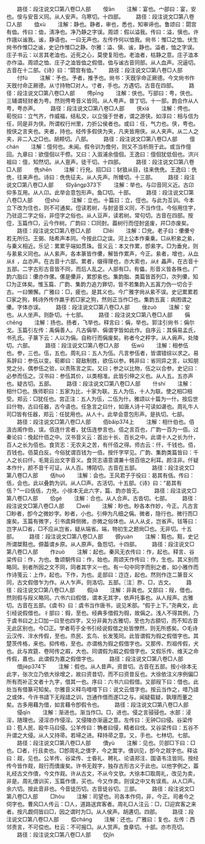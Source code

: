 <!-- { "loadSidebar": true } -->
　　路径：段注说文□第八卷□人部
　　侒ān
　　注解：宴也。宀部曰：宴，安也。侒与安音义同。从人安声。乌寒切。十四部。
　　路径：段注说文□第八卷□人部
　　侐xù
　　注解：静也。静者，审也，悉也，知审谛也。鲁颂曰：閟宫有侐。传曰：侐，淸净也。净乃静之字误。周颂：假以溢我。传曰：溢，愼也。许作誐以谧我。谧，静语也。一曰无声也。左传作何以恤我。尙书：惟□之恤。伏生尙书作惟□之谧，史记作惟□之静。尔雅：溢、愼、谧，静也。溢者，恤之字误。庄子书云：以言其老洫也。近死之心，莫使复阳也。老洫者，枯静之意。庄子洫本亦作溢。周颂之恤、庄子之洫皆侐之假借。侐与谧古音同部。从人血声。况逼切。古音在十二部。《诗》曰：“閟宫有侐。”
　　路径：段注说文□第八卷□人部
　　付fù
　　注解：予也。予者，推予也。尙书：天旣孚命正厥德。今文尙书作天旣付命正厥德。从寸持物□对人。寸者，手也。方遇切。古音在四部。
　　路径：段注说文□第八卷□人部
　　俜pīnɡ
　　注解：侠也。丂部曰：甹，侠也。三辅谓轻财者为甹。然则俜甹音义皆同。从人甹声。普丁切。十一部。韵会作从人甹，甹亦声。
　　路径：段注说文□第八卷□人部
　　侠xiá
　　注解：俜也。荀悦曰：立气齐，作威福，结私交，以立强于世者，谓之游侠。如淳曰：相与信为任，同是非为侠。所谓权行州里，力折公侯者也。或曰：任，气力也。侠，甹也。按侠之言夹也。夹者，持也。经传多假侠为夹，凡夹皆用侠。从人夹声。从二人之夹，非二入之□也。胡颊切。八部。
　　路径：段注说文□第八卷□人部
　　儃chán
　　注解：儃何也。未闻。假令训为儋何，则又不当析厕于此。或当作儃回。九章曰：欲儃佪以干傺。又曰：入溆浦余儃佪。王逸曰：儃佪犹低佪也。洪兴祖曰：儃，知然切。从人亶声。徒干切。十四部。
　　路径：段注说文□第八卷□人部
　　侁shēn
　　注解：行皃。招□曰：豺狼从目，往来侁侁。王逸曰：侁侁，往来声也。诗曰：侁侁征夫。从人先声。所臻切。十三部。
　　路径：段注说文□第八卷□人部
　　仰yǎnɡp373下
　　注解：举也。与卬音同义近。古卬仰多互用。从人卬。此举会意包形声。鱼□切。十部。
　　路径：段注说文□第八卷□人部
　　侸shù
　　注解：立也。十篇曰：立，侸也。与此为互训。今本立下改为住也，则不可通矣。侸读若树，与尌竖音义同，不当作住。今俗用住字，乃驻逗二字之俗，非侸字之俗也。从人豆声，读若树。常句切。古音在四部。按侸，玉篇作□，云今作树。广韵曰：□同尌。葢树行而侸尌竖废，幷□亦废矣。
　　路径：段注说文□第八卷□人部
　　□lěi
　　注解：□皃。老子曰：儽儽兮若无所归。王弼、陆希声本同。今按此□之误。河上公本作乗乗。□从积絫之絫，与乗义相近。乐记：累累乎端如贯珠。音义云：本又作累，卽絫字。□为垂皃，则与絫絫义同也。从人絫声。各本篆皆作儽，解皆作累声，今正。絫者，增也，从厽从纟，厽亦声。在古音十六部。累者，缀得理也，亦大索也，从纟畾声，在古音十五部。二字古形古音皆不同，而后人乱之。人部有□，有儡，形音义皆各殊也。广韵六脂曰：儽亦作傫。傫是儽非，累卽絫也。集韵脂、类篇皆首列□，次列儽，知□为正体矣。惟玉篇、广韵、集韵力追力罪切，皆不若集韵入五寘力伪一切合于古。一曰懒懈。广雅曰：□，疲也。是其义也。今广雅字尙从絫不误。史记累累若□家之狗，韩诗外传作羸乎若□家之狗，然则正当作□也。集韵五寘：病困谓之儽。字体亦误。
　　路径：段注说文□第八卷□人部
　　侳zuò
　　注解：安也。从人坐声。则卧切。十七部。
　　路径：段注说文□第八卷□人部
　　偁chēnɡ
　　注解：扬也。扬者，飞举也。释言曰：偁，举也。郭注引尙书：偁尔戈。玉篇引左传：禹偁善人。凡古偁举、偁谓字皆如此作。自序云：其偁易孟氏，书孔氏。子篆下云：人以为偁。自称行而偁废矣。称者今之秤字。从人爯声。处陵切。六部。
　　路径：段注说文□第八卷□人部
　　伍wǔ
　　注解：相参伍也。参，三也。伍，五也。周礼曰：五人为伍。凡言参伍者，皆谓错综以求之。易系辞曰：参伍以变。荀卿曰：窥敌制胜，欲伍以参。韩非曰：省同异之言，以知朋党之分。偶参伍之验，以责陈言之实。又曰；参之以比物，伍之以合参。史记曰：必参而伍之。汉书曰：参伍其价，以类相准。此皆引伸之义也。从人五。五亦声也。疑古切。五部。
　　路径：段注说文□第八卷□人部
　　什shí
　　注解：相什□也。族师职曰：五家为比，十家为联。五人为伍，十人为联。使之相□相受。郑云：□犹任也。宫正注：五人为伍，二伍为什。雅颂以十篇为一什。按后世曰什物，古曰任器，古今语也。任急言之曰什，如唐人诗十可读如谌也。周礼牛人司□皆有任器，郑云：任犹用也。从人十。此举会意包形声。是执切。七部。
　　路径：段注说文□第八卷□人部
　　佰bǎip374上
　　注解：相什伯也。佰汲古阁作伯，误。佰连什言者，犹伍连参言也。佰之言百也，广韵一百为一佰。过秦论曰：俛起什佰之中。汉书音义云：首出十长、百长之中。此谓十人之长为什，百人之长为佰也。食货志：无农夫之苦，有仟佰之得。师古云：仟，千钱也。佰，百钱也。佰莫白反。今俗犹谓百钱为一佰。按仟字罕见。广韵、集韵类篇皆曰：千人之长曰仟。毛晃云出文字音义。食货志语意谓兼十倍百倍之利耳。颜注非。仟疑本作什，颜不音千可证。从人百。博陌切。古音在五部。
　　路径：段注说文□第八卷□人部
　　佸huó
　　注解：会也。王风君子于役曰：曷其有佸。传曰：佸，会也。此以叠韵为训。从人□声。古活切。十五部。《诗》曰：“曷其有佸？”一曰佸佸，力皃。小徐本无此六字，篇、韵亦皆无。
　　路径：段注说文□第八卷□人部
　　佮ɡé
　　注解：合也。从人合声。古沓切。七部。
　　路径：段注说文□第八卷□人部
　　□wéi
　　注解：眇也。眇各本作妙，今正。凡古言□眇者，卽今之微妙字。眇者，小也。引伸为凡细之偁。微者，隐行也。微行而□废矣。玉篇有微字，引书虞舜侧微，亦微之俗体也。从人从攴，岂省声。铉等曰：岂字从□省，□不应从岂省，疑从端省。端，物初生之题尙□也。无非切。十五部。
　　路径：段注说文□第八卷□人部
　　傆yuàn
　　注解：黠也。黠，史记所谓桀黠也。傆葢谓乡原。从人原声。鱼怨切。十四部。
　　路径：段注说文□第八卷□人部
　　作zuò
　　注解：起也。秦风无衣传曰：作，起也。释言、谷梁传曰：作，为也。鲁颂駉传曰：作，始也。周颂天作传曰：作，生也。其义别而略同。别者所因之文不同，同者其字义一也。有一句中同字而别之者，如小雅作而作诗笺云：上作，起也。下作，为也。辵部曰：迮迮，起也。然则作迮二篆音义同，古文假借乍为作。从人乍声。则洛切。五部。〖注〗胙、□，古文。
　　路径：段注说文□第八卷□人部
　　假jiǎ
　　注解：非眞也。又部曰：叚，借也。然则假与叚义略同。六书六曰假借，谓本无其字，依声托事也。从人叚声。古雅切。古音在五部。《虞书》曰：虞书当作唐书，说见禾部。“假于上下。”尧典文，此引经说假借也。彳部曰：徦，至也。经典多借假为徦，故偁之。浅人不得其例，乃于虞书曰之上□加一曰至也四字，又分非眞为古雅切，至也为古頟切，而不知古音无此区别也。今□正。学者苟于全书引经说假借之处皆憭然，则无所惑矣。○毛诗云汉传、泮水传假，至也。烝民、玄鸟、长发笺同。此皆谓假为徦之假借字也。其楚茨传格，来也。抑传格，至也。亦谓格为徦之假借字也。又那传、烈祖传假，犬也。此与宾筵、卷阿传之嘏，大也。同谓假为嘏之假借字也。又假乐传、维天之命传假，嘉也。此谓假为嘉之假借字也。
　　路径：段注说文□第八卷□人部
　　借jièp374下
　　注解：假也。从人昔声。资昔切。古音在五部。按小徐本无此字，张次立乃依大徐增之，故曰资昔切，而不曰资昔反也。大徐依注义序例偏□所有而补正文者十九字，借其一也。序曰：六书六曰假借。又部叚下曰：借也。此处当有借篆可知矣。尔雅音义释鸟唶唶下曰：说文云借字也。按云当作之，唶乃諎之或体，今许书諎下无叚諎之训，岂通作借而遂□之与。闻疑载疑，孰理而董之矣。古多用藉为借，如言藉令卽假令也。
　　路径：段注说文□第八卷□人部
　　侵qīn
　　注解：渐进也。渐当作□。□，进也。侵之言骎骎也。水部：浸淫，随理也。浸淫亦作侵淫。又侵陵亦渐逼之意。左传曰：无钟□曰侵。谷梁传曰：苞人民、殴牛马曰侵。公羊传曰：觕者曰侵，精者曰伐。又谷梁传曰：五谷不升谓之大侵。从人又持帚。若埽之进。释持帚之意。又，手也。七林切。七部。
　　路径：段注说文□第八卷□人部
　　儥yù
　　注解：见也。贝部□下曰：□也。□者，行且卖也。□卽周礼之儥字，今之鬻字。儥训见，卽今之觌字也。释诂曰：觌，见也。公羊传、谷梁传、士昏礼、聘礼、论语郑注、国语韦注皆同。按经传今皆作觌，觌行而儥废矣。许书无觌字，独存古形古义于此也。以他字例之，葢礼经古文作儥，今文作觌。许从古文，不从今文欤。大徐本□取周礼，改见为卖，非是。周礼儥训买，玉篇作儥，买也。今又作卖。则误之中又有误焉。从人□声。余六切。按此音非也。今音徒历切。古音徒谷切。三部。
　　路径：段注说文□第八卷□人部
　　□hòu
　　注解：司望也。司各本作伺，非，今正。司者今之伺字也。曹风□人传云：□人，道路送宾客者。周礼□人注云：□，□迎宾客之来者。按凡觑伺皆曰□，因之谓时为□。从人侯声。胡遘切。四部。
　　路径：段注说文□第八卷□人部
　　偿chánɡ
　　注解：还也。广雅曰：复也。左传：西邻责言，不可偿也。杜云：不可报□。从人赏声。食章切。十部。亦市亮切。
　　路径：段注说文□第八卷□人部
　　仅jǐn
